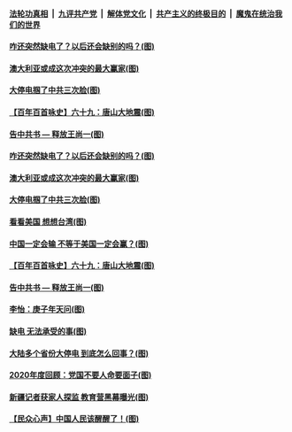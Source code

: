 ####  [法轮功真相](../../../../basic/blob/master/README.md?t=12240602) &nbsp;|&nbsp; [九评共产党](../../../../9ping.md/blob/master/README.md?t=12240602) &nbsp;|&nbsp; [解体党文化](../../../../jtdwh.md/blob/master/README.md?t=12240602)  &nbsp;|&nbsp; [共产主义的终极目的](../../../../gczydzjmd.md/blob/master/README.md?t=12240602) &nbsp;|&nbsp; [魔鬼在统治我们的世界](../../../../mgztzwmdsj.md/blob/master/README.md?t=12240602) 


#### [咋还突然缺电了？以后还会缺别的吗？(图)](../pages/p4/956716.md?t=12240602) 

#### [澳大利亚或成这次冲突的最大赢家(图)](../pages/p4/956724.md?t=12240602) 

#### [大停电掴了中共三次脸(图)](../pages/p4/956729.md?t=12240602) 

#### [【百年百首咏史】六十九：唐山大地震(图)](../pages/p4/956719.md?t=12240602) 

#### [告中共书 — 释放王尚一(图)](../pages/p4/956163.md?t=12240602) 



#### [咋还突然缺电了？以后还会缺别的吗？(图)](../pages/p4/956716.md?t=12240602) 

#### [澳大利亚或成这次冲突的最大赢家(图)](../pages/p4/956724.md?t=12240602) 

#### [大停电掴了中共三次脸(图)](../pages/p4/956729.md?t=12240602) 

#### [看看美国 想想台湾(图)](../pages/p4/956723.md?t=12240602) 

#### [中国一定会输 不等于美国一定会赢？(图)](../pages/p4/956720.md?t=12240602) 

#### [【百年百首咏史】六十九：唐山大地震(图)](../pages/p4/956719.md?t=12240602) 

#### [告中共书 — 释放王尚一(图)](../pages/p4/956163.md?t=12240602) 



#### [李怡：庚子年天问(图)](../pages/p4/956601.md?t=12240602) 

#### [缺电 无法承受的事(图)](../pages/p4/956604.md?t=12240602) 

#### [大陆多个省份大停电 到底怎么回事？(图)](../pages/p4/956600.md?t=12240602) 

#### [2020年度回顾：党国不要人命要面子(图)](../pages/p4/956598.md?t=12240602) 




#### [新疆记者获家人探监 教育营黑幕曝光(图)](../pages/p4/956517.md?t=12240602) 

#### [【民众心声】中国人民该醒醒了！(图)](../pages/p4/956239.md?t=12240602) 

